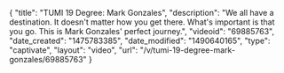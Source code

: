 {
    "title": "TUMI 19 Degree: Mark Gonzales",
    "description": "We all have a destination. It doesn't matter how you get there. What's important is that you go. This is Mark Gonzales' perfect journey.",
    "videoid": "69885763",
    "date_created": "1475783385",
    "date_modified": "1490640165",
    "type": "captivate",
    "layout": "video",
    "url": "\/v\/tumi-19-degree-mark-gonzales\/69885763"
}